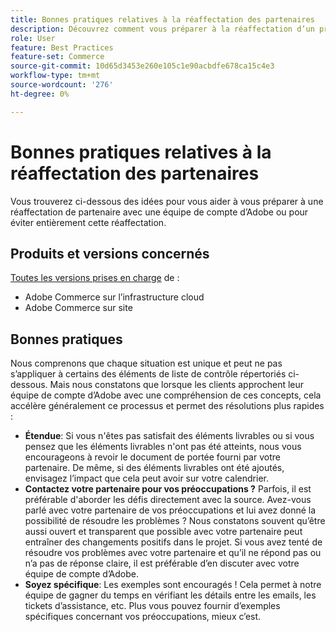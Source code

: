 ```yaml
---
title: Bonnes pratiques relatives à la réaffectation des partenaires
description: Découvrez comment vous préparer à la réaffectation d’un problème de partenaire avec une équipe de compte d’Adobe d’Adobe ou comment éviter une réaffectation.
role: User
feature: Best Practices
feature-set: Commerce
source-git-commit: 10d65d3453e260e105c1e90acbdfe678ca15c4e3
workflow-type: tm+mt
source-wordcount: '276'
ht-degree: 0%

---
```



# Bonnes pratiques relatives à la réaffectation des partenaires

Vous trouverez ci-dessous des idées pour vous aider à vous préparer à une réaffectation de partenaire avec une équipe de compte d’Adobe ou pour éviter entièrement cette réaffectation.

## Produits et versions concernés

[Toutes les versions prises en charge](../../../release/versions.md) de :

* Adobe Commerce sur l’infrastructure cloud
* Adobe Commerce sur site

## Bonnes pratiques

Nous comprenons que chaque situation est unique et peut ne pas s’appliquer à certains des éléments de liste de contrôle répertoriés ci-dessous. Mais nous constatons que lorsque les clients approchent leur équipe de compte d’Adobe avec une compréhension de ces concepts, cela accélère généralement ce processus et permet des résolutions plus rapides :

* **Étendue**: Si vous n&#39;êtes pas satisfait des éléments livrables ou si vous pensez que les éléments livrables n&#39;ont pas été atteints, nous vous encourageons à revoir le document de portée fourni par votre partenaire. De même, si des éléments livrables ont été ajoutés, envisagez l’impact que cela peut avoir sur votre calendrier.
* **Contactez votre partenaire pour vos préoccupations ?** Parfois, il est préférable d&#39;aborder les défis directement avec la source. Avez-vous parlé avec votre partenaire de vos préoccupations et lui avez donné la possibilité de résoudre les problèmes ? Nous constatons souvent qu’être aussi ouvert et transparent que possible avec votre partenaire peut entraîner des changements positifs dans le projet. Si vous avez tenté de résoudre vos problèmes avec votre partenaire et qu’il ne répond pas ou n’a pas de réponse claire, il est préférable d’en discuter avec votre équipe de compte d’Adobe.
* **Soyez spécifique**: Les exemples sont encouragés ! Cela permet à notre équipe de gagner du temps en vérifiant les détails entre les emails, les tickets d’assistance, etc. Plus vous pouvez fournir d’exemples spécifiques concernant vos préoccupations, mieux c’est.
